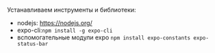Устанавливаем инструменты и библиотеки:
* nodejs: https://nodejs.org/
* expo-cli:`npm install -g expo-cli`
* вспомогательные модули expo `npm install expo-constants expo-status-bar`
